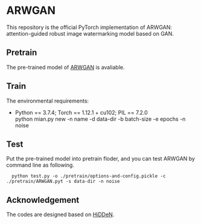 # ARWGAN
This repository is the official PyTorch implementation of ARWGAN: attention-guided robust image watermarking model based on GAN.

## Pretrain
The pre-trained model of [ARWGAN](https://drive.google.com/file/d/1jDpF0LBmuFiy4PNvqaaz7vXyHCbHA4ao/view?usp=drive_link) is avaliable.

## Train
The environmental requirements:
+ Python == 3.7.4; Torch == 1.12.1 + cu102; PIL == 7.2.0  
      python mian.py new -n name -d data-dir -b batch-size -e epochs  -n noise
## Test
Put the pre-trained model into pretrain floder, and you can test ARWGAN by command line as following.

      python test.py -o ./pretrain/options-and-config.pickle -c ./pretrain/ARWGAN.pyt -s data-dir -n noise

## Acknowledgement
The codes are designed based on [HiDDeN](https://github.com/ando-khachatryan/HiDDeN).
